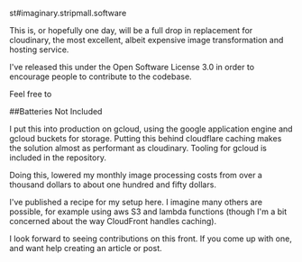 st#imaginary.stripmall.software

This is, or hopefully one day, will be a full drop in replacement for cloudinary, the most excellent, albeit expensive image transformation and hosting service.

I've released this under the Open Software License 3.0  in order to encourage people to contribute to the codebase.

Feel free to 



##Batteries Not Included

I put this into production on gcloud, using the google application engine and gcloud buckets for storage. Putting this behind cloudflare caching makes the solution almost as performant as cloudinary. Tooling for gcloud is included in the repository.

Doing this, lowered my monthly image processing costs from over a thousand dollars to about one hundred and fifty dollars.

I've published a recipe for my setup here. I imagine many others are possible, for example using aws S3 and lambda functions (though I'm a bit concerned about the way CloudFront handles caching). 

I look forward to seeing contributions on this front. If you come up with one, and want help creating an article or post.





